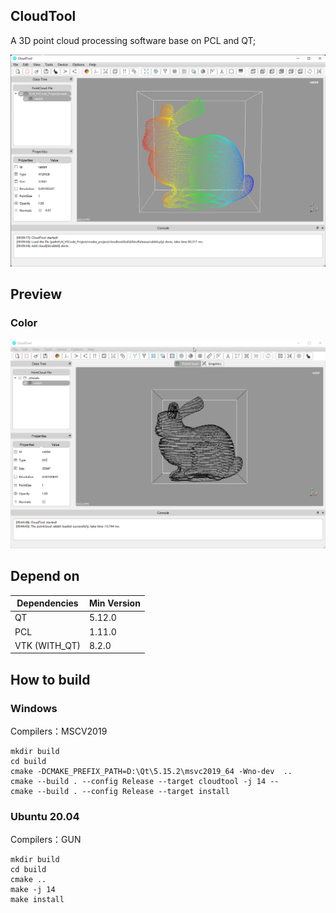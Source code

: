 ## CloudTool
A 3D point cloud processing software base on PCL and QT;

![](images/cloudtool.png)

## Preview
### Color
![](images/color.gif)

## Depend on
| Dependencies | Min Version |
| ------------ | ------- |
| QT           | 5.12.0  |
| PCL          | 1.11.0  |
| VTK (WITH_QT)          | 8.2.0   |

## How to build
### Windows

Compilers：MSCV2019

```shell
mkdir build
cd build
cmake -DCMAKE_PREFIX_PATH=D:\Qt\5.15.2\msvc2019_64 -Wno-dev  ..
cmake --build . --config Release --target cloudtool -j 14 --
cmake --build . --config Release --target install 
```

### Ubuntu 20.04

Compilers：GUN

```shell
mkdir build
cd build
cmake .. 
make -j 14
make install
```
